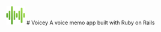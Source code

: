 <img height="50" width="50" src="https://raw.githubusercontent.com/MakeSchool-Tutorials/Voicey-Rails-iOS-Tutorial/df375cbdc9ebc1e40ab86501e1907a1f5a181f73//cover.png">
# Voicey
A voice memo app built with Ruby on Rails

